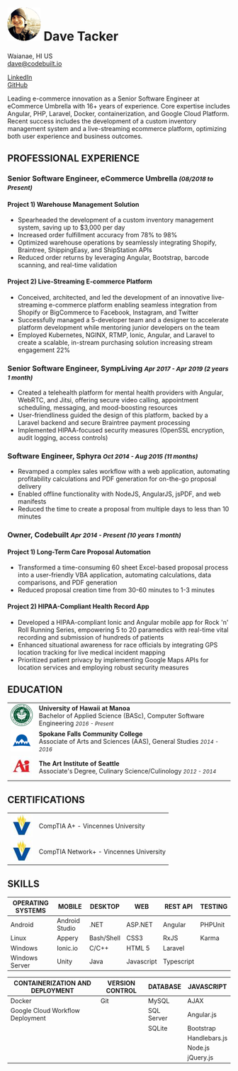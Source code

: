# ![Dave's Avatar](avatar.png) Dave Tacker

Waianae, HI US<br />
[dave@codebuilt.io](mailto:dave@codebuilt.io)<br />

[LinkedIn](https://www.linkedin.com/in/davetacker/)<br />
[GitHub](https://github.com/kneeki)

Leading e-commerce innovation as a Senior Software Engineer at eCommerce Umbrella with 16+ years of experience. Core expertise includes Angular, PHP, Laravel, Docker, containerization, and Google Cloud Platform. Recent success includes the development of a custom inventory management system and a live-streaming ecommerce platform, optimizing both user experience and business outcomes.

## PROFESSIONAL EXPERIENCE

### Senior Software Engineer, eCommerce Umbrella <small>_(08/2018 to Present)_</small>

#### Project 1) Warehouse Management Solution

- Spearheaded the development of a custom inventory management system, saving up to $3,000 per
  day
- Increased order fulfillment accuracy from 78% to 98%
- Optimized warehouse operations by seamlessly integrating Shopify, Braintree, ShippingEasy, and ShipStation APIs
- Reduced order returns by leveraging Angular, Bootstrap, barcode scanning, and real-time validation

#### Project 2) Live-Streaming E-commerce Platform

- Conceived, architected, and led the development of an innovative live-streaming e-commerce platform enabling seamless integration from Shopify or BigCommerce to Facebook, Instagram, and Twitter
- Successfully managed a 5-developer team and a designer to accelerate platform development while
  mentoring junior developers on the team
- Employed Kubernetes, NGINX, RTMP, Ionic, Angular, and Laravel to create a scalable, in-stream
  purchasing solution increasing stream engagement 22%

### Senior Software Engineer, SympLiving <small>_Apr 2017 - Apr 2019 (2 years 1 month)_</small>

- Created a telehealth platform for mental health providers with Angular, WebRTC, and Jitsi, offering secure video calling, appointment scheduling, messaging, and mood-boosting resources
- User-friendliness guided the design of this platform, backed by a Laravel backend and secure
  Braintree payment processing
- Implemented HIPAA-focused security measures (OpenSSL encryption, audit logging, access controls)

### Software Engineer, Sphyra <small>_Oct 2014 - Aug 2015 (11 months)_</small>

- Revamped a complex sales workflow with a web application, automating profitability calculations and PDF generation for on-the-go proposal delivery
- Enabled offline functionality with NodeJS, AngularJS, jsPDF, and web manifests
- Reduced the time to create a proposal from multiple days to less than 10 minutes

### Owner, Codebuilt <small>_Apr 2014 - Present (10 years 1 month)_</small>

#### Project 1) Long-Term Care Proposal Automation

- Transformed a time-consuming 60 sheet Excel-based proposal process into a user-friendly VBA
  application, automating calculations, data comparisons, and PDF generation
- Reduced proposal creation time from 30-60 minutes to 1-3 minutes

#### Project 2) HIPAA-Compliant Health Record App

- Developed a HIPAA-compliant Ionic and Angular mobile app for Rock 'n' Roll Running Series,
  empowering 5 to 20 paramedics with real-time vital recording and submission of hundreds of patients
- Enhanced situational awareness for race officials by integrating GPS location tracking for live medical incident mapping
- Prioritized patient privacy by implementing Google Maps APIs for location services and employing robust security measures

## EDUCATION

<table border="0" width="100%">
  <tr>
    <td width="50px">
      <img alt="University of Hawaii at Manoa Logo" src="logos/uhmanoa.png" />
    </td>
    <td>
      <strong>University of Hawaii at Manoa</strong><br />
      Bachelor of Applied Science (BASc), Computer Software Engineering
      <small><i>2016 - Present</i></small>
    </td>
  </tr>
  <tr>
    <td>
      <img alt="Spokane Falls Community College Logo" src="logos/sfcc.png" />
    </td>
    <td>
      <strong>Spokane Falls Community College</strong><br />
      Associate of Arts and Sciences (AAS), General Studies
      <small><i>2014 - 2016</i></small>
    </td>
  </tr>
  <tr>
    <td>
      <img alt="The Art Institute of Seattle Logo" src="logos/ai.jpg" />
    </td>
    <td>
      <strong>The Art Institute of Seattle</strong><br />
      Associate's Degree, Culinary Science/Culinology
      <small><i>2012 - 2014</i></small>
    </td>
  </tr>
</table>

## CERTIFICATIONS

<table border="0" width="100%">
  <tr>
    <td width="50px">
      <img alt="Vincennes University Logo" src="logos/vi.jpeg" />
    </td>
    <td>CompTIA A+ - Vincennes University</td>
  </tr>
  <tr>
    <td>
      <img alt="Vincennes University Logo" src="logos/vi.jpeg" />
    </td>
    <td>CompTIA Network+ - Vincennes University</td>
  </tr>
</table>

## SKILLS

| OPERATING SYSTEMS | MOBILE         | DESKTOP    | WEB        | REST API   | TESTING |
| ----------------- | -------------- | ---------- | ---------- | ---------- | ------- |
| Android           | Android Studio | .NET       | ASP.NET    | Angular    | PHPUnit |
| Linux             | Appery         | Bash/Shell | CSS3       | RxJS       | Karma   |
| Windows           | Ionic.io       | C/C++      | HTML 5     | Laravel    |         |
| Windows Server    | Unity          | Java       | Javascript | Typescript |         |

| CONTAINERIZATION AND DEPLOYMENT  | VERSION CONTROL | DATABASE   | JAVASCRIPT    |
| -------------------------------- | --------------- | ---------- | ------------- |
| Docker                           | Git             | MySQL      | AJAX          |
| Google Cloud Workflow Deployment |                 | SQL Server | Angular.js    |
|                                  |                 | SQLite     | Bootstrap     |
|                                  |                 |            | Handlebars.js |
|                                  |                 |            | Node.js       |
|                                  |                 |            | jQuery.js     |
